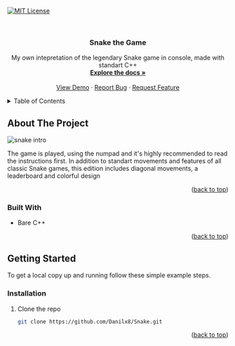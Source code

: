 <div id="top"></div>
<!--
*** Thanks for checking out the Best-README-Template. If you have a suggestion
*** that would make this better, please fork the repo and create a pull request
*** or simply open an issue with the tag "enhancement".
*** Don't forget to give the project a star!
*** Thanks again! Now go create something AMAZING! :D
-->



<!-- PROJECT SHIELDS -->

<!--
*** I'm using markdown "reference style" links for readability.
*** Reference links are enclosed in brackets [ ] instead of parentheses ( ).
*** See the bottom of this document for the declaration of the reference variables
*** for contributors-url, forks-url, etc. This is an optional, concise syntax you may use.
*** https://www.markdownguide.org/basic-syntax/#reference-style-links
-->
[![MIT License][license-shield]][license-url]



<!-- PROJECT LOGO -->
<br />
<h3 align="center">Snake the Game</h3>

  <p align="center">
    My own intepretation of the legendary Snake game in console, made with standart C++
    <br />
    <a href="https://github.com/Danilx8/Snake"><strong>Explore the docs »</strong></a>
    <br />
    <br />
    <a href="https://github.com/Danilx8/Snake">View Demo</a>
    ·
    <a href="https://github.com/Danilx8/Snake/issues">Report Bug</a>
    ·
    <a href="https://github.com/Danilx8/Snake/issues">Request Feature</a>
  </p>
</div>



<!-- TABLE OF CONTENTS -->
<details>
  <summary>Table of Contents</summary>
  <ol>
    <li>
      <a href="#about-the-project">About The Project</a>
      <ul>
        <li><a href="#built-with">Built With</a></li>
      </ul>
    </li>
    <li>
      <a href="#getting-started">Getting Started</a>
      <ul>
        <li><a href="#installation">Installation</a></li>
      </ul>
    </li>
    <li><a href="#usage">Usage</a></li>
  </ol>
</details>



<!-- ABOUT THE PROJECT -->
## About The Project  

![snake intro](https://user-images.githubusercontent.com/108181060/233106031-b041d7f5-e8b9-4157-b014-9f1abaf85c01.png)

The game is played, using the numpad and it's highly recommended to read the instructions first. In addition to standart movements and features of all classic Snake games, this edition includes diagonal movements, a leaderboard and colorful design  

<p align="right">(<a href="#top">back to top</a>)</p>



### Built With

* Bare C++

<p align="right">(<a href="#top">back to top</a>)</p>



<!-- GETTING STARTED -->
## Getting Started

To get a local copy up and running follow these simple example steps.

### Installation

1. Clone the repo
   ```sh
   git clone https://github.com/Danilx8/Snake.git
   ```

<p align="right">(<a href="#top">back to top</a>)</p>


<!-- MARKDOWN LINKS & IMAGES -->
<!-- https://www.markdownguide.org/basic-syntax/#reference-style-links -->
[contributors-shield]: https://img.shields.io/github/contributors/Danilx8/Snake.svg?style=for-the-badge
[contributors-url]: https://github.com/Danilx8/Snake/graphs/contributors
[forks-shield]: https://img.shields.io/github/forks/Danilx8/Snake.svg?style=for-the-badge
[forks-url]: https://github.com/Danilx8/Snake/network/members
[stars-shield]: https://img.shields.io/github/stars/Danilx8/Snake.svg?style=for-the-badge
[stars-url]: https://github.com/Danilx8/Snake/stargazers
[issues-shield]: https://img.shields.io/github/issues/Danilx8/Snake.svg?style=for-the-badge
[issues-url]: https://github.com/Danilx8/Snake/issues
[license-shield]: https://img.shields.io/github/license/Danilx8/Snake.svg?style=for-the-badge
[license-url]: https://github.com/Danilx8/Snake/blob/master/LICENSE.txt
[linkedin-shield]: https://img.shields.io/badge/-LinkedIn-black.svg?style=for-the-badge&logo=linkedin&colorB=555
[linkedin-url]: https://linkedin.com/in/linkedin_username
[product-screenshot]: images/screenshot.png
